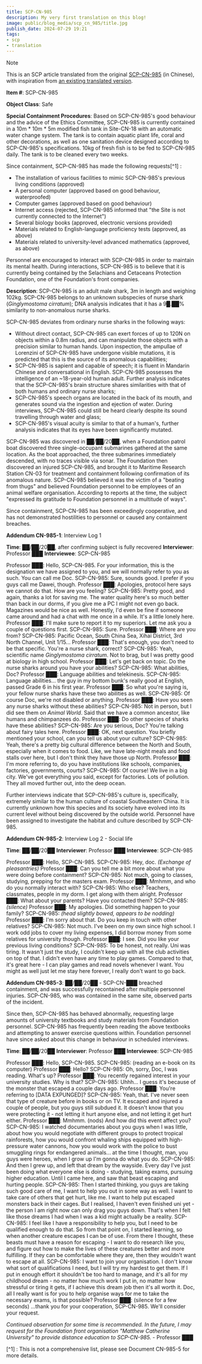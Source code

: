 ```yaml
---
title: SCP-CN-985
description: My very first translation on this blog!
image: public/blog_media/scp_cn_985/title.jpg
publish_date: 2024-07-29 19:21
tags:
- scp
- translation
---
```


> [!note]
> This is an SCP article translated from the original [SCP-CN-985](https://scp-wiki-cn.wikidot.com/scp-cn-985)
> (in Chinese), with inspiration from [an existing translated version](https://scp-wiki.wikidot.com/scp-cn-985).

**Item #**: SCP-CN-985

**Object Class**: Safe

**Special Containment Procedures**: Based on SCP-CN-985's good behaviour and the advice of the Ethics Committee, SCP-CN-985 is currently contained in a 10m * 10m * 5m modified fish tank in Site-CN-18 with an automatic water change system. The tank is to contain aquatic plant life, coral and other decorations, as well as one sanitation device designed according to SCP-CN-985's specifications. 10kg of fresh fish is to be fed to SCP-CN-985 daily. The tank is to be cleaned every two weeks.

Since containment, SCP-CN-985 has made the following requests[^1] :
- The installation of various facilities to mimic SCP-CN-985's previous living conditions (approved)
- A personal computer (approved based on good behaviour, waterproofed)
- Computer games (approved based on good behaviour)
- Internet access (rejected, SCP-CN-985 informed that "the Site is not currently connected to the Internet")
- Several biology books (approved, electronic versions provided)
- Materials related to English-language proficiency tests (approved, as above)
- Materials related to university-level advanced mathematics (approved, as above)

Personnel are encouraged to interact with SCP-CN-985 in order to maintain its mental health. During interactions, SCP-CN-985 is to believe that it is currently being contained by the Selachians and Cetaceans Protection Foundation, one of the Foundation's front companies.

**Description**: SCP-CN-985 is an adult male shark, 3m in length and weighing 102kg. SCP-CN-985 belongs to an unknown subspecies of nurse shark (*Ginglymostoma cirratum*); DNA analysis indicates that it has a 9█.██% similarity to non-anomalous nurse sharks.

SCP-CN-985 deviates from ordinary nurse sharks in the following ways:
- Without direct contact, SCP-CN-985 can exert forces of up to 120N on objects within a 0.8m radius, and can manipulate those objects with a precision similar to human hands. Upon inspection, the ampullae of Lorenzini of SCP-CN-985 have undergone visible mutations, it is predicted that this is the source of its anomalous capabilities;
- SCP-CN-985 is sapient and capable of speech; it is fluent in Mandarin Chinese and conversational in English. SCP-CN-985 possesses the intelligence of an ~18-year-old human adult. Further analysis indicates that the SCP-CN-985's brain structure shares similarities with that of both humans and ordinary nurse sharks;
- SCP-CN-985's speech organs are located in the back of its mouth, and generates sound via the ingestion and ejection of water. During interviews, SCP-CN-985 could still be heard clearly despite its sound travelling through water and glass;
- SCP-CN-985's visual acuity is similar to that of a human's, further analysis indicates that its eyes have been significantly mutated.

SCP-CN-985 was discovered in ██/██/20██, when a Foundation patrol boat discovered three single-occupant submarines gathered at the same location. As the boat approached, the three submarines immediately descended, with no traces visible via sonar. The Foundation then discovered an injured SCP-CN-985, and brought it to Maritime Research Station CN-03 for treatment and containment following confirmation of its anomalous nature. SCP-CN-985 believed it was the victim of a "beating from thugs" and believed Foundation personnel to be employees of an animal welfare organisation. According to reports at the time, the subject "expressed its gratitude to Foundation personnel in a multitude of ways".

Since containment, SCP-CN-985 has been exceedingly cooperative, and has not demonstrated hostilities to personnel or caused any containment breaches.

**Addendum CN-985-1**: Interview Log 1

**Time**: ██/██/20██, after confirming subject is fully recovered
**Interviewer**: Professor ███
**Interviewee**: SCP-CN-985

Professor ███: Hello, SCP-CN-985. For your information, this is the designation we have assigned to you, and we will normally refer to you as such. You can call me Doc.
SCP-CN-985: Sure, sounds good. I prefer if you guys call me Dawei, though.
Professor ███: Apologies, protocol here says we cannot do that. How are you feeling?
SCP-CN-985: Pretty good, and again, thanks a lot for saving me. The water quality here's so much better than back in our dorms, if you give me a PC I might not even go back. Magazines would be nice as well. Honestly, I'd even be fine if someone came around and had a chat with me once in a while. It's a little lonely here.
Professor ███: I'll make sure to report it to my superiors. Let me ask you a couple of questions first.
SCP-CN-985: Sure.
Professor ███: Where are you from?
SCP-CN-985: Pacific Ocean, South China Sea, Xihai District, 3rd North Channel, Unit 1/15...
Professor ███: That's enough, you don't need to be that specific. You're a nurse shark, correct?
SCP-CN-985: Yeah, scientific name *Ginglymostoma cirratum*. Not to brag, but I was pretty good at biology in high school.
Professor ███: Let's get back on topic. Do the nurse sharks around you have your abilities?
SCP-CN-985: What abilities, Doc?
Professor ███: Language abilities and telekinesis.
SCP-CN-985: Language abilities... the guy in my bottom bunk's really good at English, passed Grade 6 in his first year.
Professor ███: So what you're saying is, your fellow nurse sharks have these two abilities as well.
SCP-CN-985: Of course Doc, we're not disabled or anything.
Professor ███: Have you seen any nurse sharks without these abilities?
SCP-CN-985: Not in person, but I did see them on *Animal World*. Said that we have a common ancestor, like humans and chimpanzees do.
Professor ███: Do other species of sharks have these abilities?
SCP-CN-985: Are you serious, Doc? You're talking about fairy tales here.
Professor ███: OK, next question. You briefly mentioned your school, can you tell us about your culture?
SCP-CN-985: Yeah, there's a pretty big cultural difference between the North and South, especially when it comes to food. Like, we have late-night meals and food stalls over here, but I don't think they have those up North.
Professor ███: I'm more referring to, do you have institutions like schools, companies, factories, governments, courts?
SCP-CN-985: Of course! We live in a big city. We've got everything you said, except for factories. Lots of pollution. They all moved further out, into the deep ocean.

Further interviews indicate that SCP-CN-985's culture is, specifically, extremely similar to the human culture of coastal Southeastern China. It is currently unknown how this species and its society have evolved into its current level without being discovered by the outside world. Personnel have been assigned to investigate the habitat and culture described by SCP-CN-985.

**Addendum CN-985-2**: Interview Log 2 - Social life

**Time**: ██/██/20██
**Interviewer**: Professor ███
**Interviewee**: SCP-CN-985

Professor ███: Hello, SCP-CN-985.
SCP-CN-985: Hey, doc.
*(Exchange of pleasantries)*
Professor ███: Can you tell me a bit more about what you were doing before containment?
SCP-CN-985: Not much, going to classes, studying, prepping for the masters exam.
Professor ███: Mmhmm, and who do you normally interact with?
SCP-CN-985: Who else? Teachers, classmates, people in my dorm. I get along with them alright.
Professor ███: What about your parents? Have you contacted them?
SCP-CN-985: *(silence)*
Professor ███: My apologies. Did something happen to your family?
SCP-CN-985: *(head slightly bowed, appears to be nodding)*
Professor ███: I'm sorry about that. Do you keep in touch with other relatives?
SCP-CN-985: Not much. I've been on my own since high school. I work odd jobs to cover my living expenses, I did borrow money from some relatives for university though.
Professor ███: I see. Did you like your previous living conditions?
SCP-CN-985: To be honest, not really. Uni was tiring. It wasn't just the study, I couldn't keep up with all the club activities on top of that. I didn't even have any time to play games. Compared to that, it's great here - I can play games and read novels whenever I want. You might as well just let me stay here forever, I really don't want to go back.

**Addendum CN-985-3**: ██/██/20██ - SCP-CN-███ breached containment, and was successfully recontained after multiple personnel injuries. SCP-CN-985, who was contained in the same site, observed parts of the incident.

Since then, SCP-CN-985 has behaved abnormally, requesting large amounts of university textbooks and study materials from Foundation personnel. SCP-CN-985 has frequently been reading the above textbooks and attempting to answer exercise questions within. Foundation personnel have since asked about this change in behaviour in scheduled interviews.

**Time**: ██/██/20██
**Interviewer**: Professor ███
**Interviewee**: SCP-CN-985

Professor ███: Hello, SCP-CN-985.
SCP-CN-985: (reading an e-book on its computer)
Professor ███: Hello?
SCP-CN-985: Oh, sorry, Doc, I was reading. What's up?
Professor ███: You recently regained interest in your university studies. Why is that?
SCP-CN-985: Uhhh... I guess it's because of the monster that escaped a couple days ago.
Professor ███: You're referring to [DATA EXPUNGED]?
SCP-CN-985: Yeah, that. I've never seen that type of creature before in books or on TV. It escaped and injured a couple of people, but you guys still subdued it. It doesn't know that you were protecting it - not letting it hurt anyone else, and not letting it get hurt either.
Professor ███: Mmhmm. (nods) And how did this event affect you?
SCP-CN-985: I watched documentaries about you guys when I was little, about how you would negotiate with different groups to protect tropical rainforests, how you would confront whaling ships equipped with high-pressure water cannons, how you would work with the police to bust smuggling rings for endangered animals... at the time I thought, man, you guys were heroes, when I grow up I'm gonna do what you do.
SCP-CN-985: And then I grew up, and left that dream by the wayside. Every day I've just been doing what everyone else is doing - studying, taking exams, pursuing higher education. Until I came here, and saw that beast escaping and hurting people.
SCP-CN-985: Then I started thinking, you guys are taking such good care of me, I want to help you out in some way as well. I want to take care of others that get hurt, like me. I want to help put escaped monsters back in their cages. But I realised, I haven't even finished uni yet - the person I am right now can only drag you guys down. That's when I felt like those dreams I had when I was a kid might actually be a reality.
SCP-CN-985: I feel like I have a responsibility to help you, but I need to be qualified enough to do that. So from that point on, I started learning, so when another creature escapes I can be of use. From there I thought, these beasts must have a reason for escaping - I want to do research like you, and figure out how to make the lives of these creatures better and more fulfilling. If they can be comfortable where they are, then they wouldn't want to escape at all.
SCP-CN-985: I want to join your organisation. I don't know what sort of qualifications I need, but I will try my hardest to get them. If I put in enough effort it shouldn't be too hard to manage, and it's all for my childhood dream - no matter how much work I put in, no matter how stressful or tiring it gets, if I achieve this dream job then it's all worth it. Doc, all I really want is for you to help organise ways for me to take the necessary exams, is that possible?
Professor ███: (silence for a few seconds) ...thank you for your cooperation, SCP-CN-985. We'll consider your request.

*Continued observation for some time is recommended. In the future, I may request for the Foundation front organisation "Matthew Catherine University" to provide distance education to SCP-CN-985.* - Professor ███

[^1] : This is not a comprehensive list, please see Document CN-985-5 for more details.